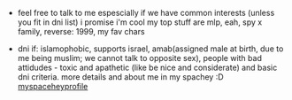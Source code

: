 - feel free to talk to me espescially if we have common interests (unless you fit in dni list) i promise i'm cool my top stuff are mlp, eah, spy x family, reverse: 1999, my fav chars

- dni if: islamophobic, supports israel, amab(assigned male at birth, due to me being muslim; we cannot talk to opposite sex), people with bad attidudes - toxic and apathetic (like be nice and considerate) and basic dni criteria.
  more details and about me in my spachey :D <a href="https://spacehey.com/zairraluvss" target="_blank">myspaceheyprofile</a>

<!---
lamentinghearts/lamentinghearts is a ✨ special ✨ repository because its `README.md` (this file) appears on your GitHub profile.
You can click the Preview link to take a look at your changes.
--->
